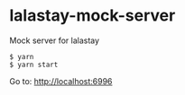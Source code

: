 # lalastay-mock-server

Mock server for lalastay

```
$ yarn
$ yarn start
```

Go to: [http://localhost:6996](http://localhost:6996)
